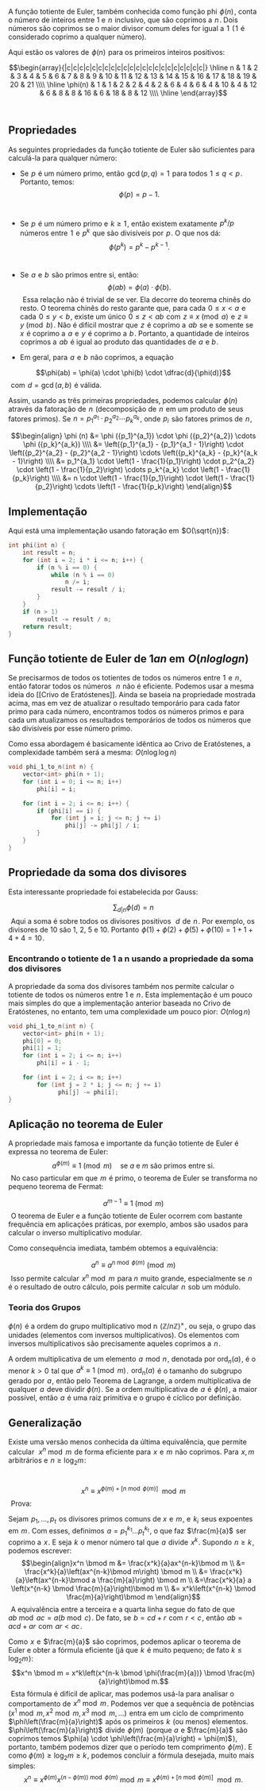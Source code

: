 
A função totiente de Euler, também conhecida como função phi  $\phi (n)$ , conta o número de inteiros entre 1 e  $n$  inclusivo, que são coprimos a  $n$ . Dois números são coprimos se o maior divisor comum deles for igual a  $1$  ( $1$  é considerado coprimo a qualquer número).

Aqui estão os valores de  $\phi(n)$  para os primeiros inteiros positivos:
 
$$\begin{array}{|c|c|c|c|c|c|c|c|c|c|c|c|c|c|c|c|c|c|c|c|c|c|} \hline n & 1 & 2 & 3 & 4 & 5 & 6 & 7 & 8 & 9 & 10 & 11 & 12 & 13 & 14 & 15 & 16 & 17 & 18 & 19 & 20 & 21 \\\\ \hline \phi(n) & 1 & 1 & 2 & 2 & 4 & 2 & 6 & 4 & 6 & 4 & 10 & 4 & 12 & 6 & 8 & 8 & 16 & 6 & 18 & 8 & 12 \\\\ \hline \end{array}$$ 
## Propriedades
As seguintes propriedades da função totiente de Euler são suficientes para calculá-la para qualquer número:

- Se  $p$  é um número primo, então  $\gcd(p, q) = 1$  para todos  $1 \le q < p$ . Portanto, temos:
 
$$\phi (p) = p - 1.$$ 
- Se  $p$  é um número primo e  $k \ge 1$ , então existem exatamente  $p^k / p$  números entre  $1$  e  $p^k$  que são divisíveis por  $p$ . O que nos dá:
 
$$\phi(p^k) = p^k - p^{k-1}.$$ 
- Se  $a$  e  $b$  são primos entre si, então:
$$\phi(a b) = \phi(a) \cdot \phi(b).$$ 
Essa relação não é trivial de se ver. Ela decorre do teorema chinês do resto. O teorema chinês do resto garante que, para cada  $0 \le x < a$  e cada  $0 \le y < b$ , existe um único  $0 \le z < a b$  com  $z \equiv x \pmod{a}$  e  $z \equiv y \pmod{b}$ . Não é difícil mostrar que  $z$  é coprimo a  $a b$  se e somente se  $x$  é coprimo a  $a$  e  $y$  é coprimo a  $b$ . Portanto, a quantidade de inteiros coprimos a  $a b$  é igual ao produto das quantidades de  $a$  e $b$ .

- Em geral, para  $a$  e  $b$  não coprimos, a equação
 
$$\phi(ab) = \phi(a) \cdot \phi(b) \cdot \dfrac{d}{\phi(d)}$$ 
com  $d = \gcd(a, b)$  é válida.

Assim, usando as três primeiras propriedades, podemos calcular  $\phi(n)$  através da fatoração de  $n$  (decomposição de  $n$  em um produto de seus fatores primos). Se  $n = {p_1}^{a_1} \cdot {p_2}^{a_2} \cdots {p_k}^{a_k}$ , onde  $p_i$  são fatores primos de  $n$ ,
 
 
$$\begin{align} \phi (n) &= \phi ({p_1}^{a_1}) \cdot \phi ({p_2}^{a_2}) \cdots \phi ({p_k}^{a_k}) \\\\ &= \left({p_1}^{a_1} - {p_1}^{a_1 - 1}\right) \cdot \left({p_2}^{a_2} - {p_2}^{a_2 - 1}\right) \cdots \left({p_k}^{a_k} - {p_k}^{a_k - 1}\right) \\\\ &= p_1^{a_1} \cdot \left(1 - \frac{1}{p_1}\right) \cdot p_2^{a_2} \cdot \left(1 - \frac{1}{p_2}\right) \cdots p_k^{a_k} \cdot \left(1 - \frac{1}{p_k}\right) \\\\ &= n \cdot \left(1 - \frac{1}{p_1}\right) \cdot \left(1 - \frac{1}{p_2}\right) \cdots \left(1 - \frac{1}{p_k}\right) \end{align}$$

## Implementação
Aqui está uma implementação usando fatoração em  $O(\sqrt{n})$ :
```c++
int phi(int n) {
    int result = n;
    for (int i = 2; i * i <= n; i++) {
        if (n % i == 0) {
            while (n % i == 0)
                n /= i;
            result -= result / i;
        }
    }
    if (n > 1)
        result -= result / n;
    return result;
}
```


## Função totiente de Euler de $1 a  n$ em  $O(n loglogn)$
Se precisarmos de todos os totientes de todos os números entre  $1$  e  $n$ , então fatorar todos os números  
$n$  não é eficiente. Podemos usar a mesma ideia do [[Crivo de Eratóstenes]]. Ainda se baseia na propriedade mostrada acima, mas em vez de atualizar o resultado temporário para cada fator primo para cada número, encontramos todos os números primos e para cada um atualizamos os resultados temporários de todos os números que são divisíveis por esse número primo.

Como essa abordagem é basicamente idêntica ao Crivo de Eratóstenes, a complexidade também será a mesma:  $O(n \log \log n)$ 

```c++
void phi_1_to_n(int n) {
    vector<int> phi(n + 1);
    for (int i = 0; i <= n; i++)
        phi[i] = i;

    for (int i = 2; i <= n; i++) {
        if (phi[i] == i) {
            for (int j = i; j <= n; j += i)
                phi[j] -= phi[j] / i;
        }
    }
}
```


## Propriedade da soma dos divisores
Esta interessante propriedade foi estabelecida por Gauss:
 
$$ \sum_{d|n} \phi{(d)} = n$$ 
Aqui a soma é sobre todos os divisores positivos  
$d$  de  $n$ .
Por exemplo, os divisores de 10 são 1, 2, 5 e 10. Portanto  $\phi{(1)} + \phi{(2)} + \phi{(5)} + \phi{(10)} = 1 + 1 + 4 + 4 = 10$ .
### Encontrando o totiente de 1 a n usando a propriedade da soma dos divisores
A propriedade da soma dos divisores também nos permite calcular o totiente de todos os números entre 1 e  $n$ . Esta implementação é um pouco mais simples do que a implementação anterior baseada no Crivo de Eratóstenes, no entanto, tem uma complexidade um pouco pior:  $O(n \log n)$ 

```c++
void phi_1_to_n(int n) {
    vector<int> phi(n + 1);
    phi[0] = 0;
    phi[1] = 1;
    for (int i = 2; i <= n; i++)
        phi[i] = i - 1;

    for (int i = 2; i <= n; i++)
        for (int j = 2 * i; j <= n; j += i)
              phi[j] -= phi[i];
}
```

## Aplicação no teorema de Euler
A propriedade mais famosa e importante da função totiente de Euler é expressa no teorema de Euler:
$$a^{\phi(m)} \equiv 1 \pmod m \quad \text{se } a \text{ e } m \text{ são primos entre si.}$$ 
No caso particular em que  $m$  é primo, o teorema de Euler se transforma no pequeno teorema de Fermat:

$$a^{m - 1} \equiv 1 \pmod m$$ 
O teorema de Euler e a função totiente de Euler ocorrem com bastante frequência em aplicações práticas, por exemplo, ambos são usados para calcular o inverso multiplicativo modular.

Como consequência imediata, também obtemos a equivalência:

$$a^n \equiv a^{n \bmod \phi(m)} \pmod m$$ 
Isso permite calcular  $x^n \bmod m$  para $n$  muito grande, especialmente se  $n$  é o resultado de outro cálculo, pois permite calcular  $n$  sob um módulo.

### Teoria dos Grupos
$\phi(n)$  é a ordem do grupo multiplicativo mod n  $(\mathbb Z / n\mathbb Z)^\times$ , ou seja, o grupo das unidades (elementos com inversos multiplicativos). Os elementos com inversos multiplicativos são precisamente aqueles coprimos a  $n$ .

A ordem multiplicativa de um elemento  $a$  mod  $n$ , denotada por $\operatorname{ord}_n(a)$ , é o menor $k>0$  tal que  $a^k \equiv 1 \pmod m$ .  $\operatorname{ord}_n(a)$  é o tamanho do subgrupo gerado por  $a$ , então pelo Teorema de Lagrange, a ordem multiplicativa de qualquer  $a$  deve dividir $\phi(n)$ . Se a ordem multiplicativa de  $a$  é  $\phi(n)$ , a maior possível, então  $a$  é uma raiz primitiva e o grupo é cíclico por definição.

## Generalização
Existe uma versão menos conhecida da última equivalência, que permite calcular  
$x^n \bmod m$  de forma eficiente para  $x$  e  $m$  não coprimos. Para  $x, m$  arbitrários e  $n \geq \log_2 m$ :

 
$$x^{n}\equiv x^{\phi(m)+[n \bmod \phi(m)]} \mod m$$ 
Prova:

Sejam  $p_1, \dots, p_t$  os divisores primos comuns de $x$  e  $m$ , e  $k_i$  seus expoentes em  $m$ . Com esses, definimos  $a = p_1^{k_1} \dots p_t^{k_t}$ , o que faz  $\frac{m}{a}$  ser coprimo a  $x$ . E seja  $k$  o menor número tal que  $a$  divide  $x^k$ . Supondo  $n \ge k$ , podemos escrever:
$$\begin{align}x^n \bmod m &= \frac{x^k}{a}ax^{n-k}\bmod m \\ &= \frac{x^k}{a}\left(ax^{n-k}\bmod m\right) \bmod m \\ &= \frac{x^k}{a}\left(ax^{n-k}\bmod a \frac{m}{a}\right) \bmod m \\ &=\frac{x^k}{a} a \left(x^{n-k} \bmod \frac{m}{a}\right)\bmod m \\ &= x^k\left(x^{n-k} \bmod \frac{m}{a}\right)\bmod m \end{align}$$ 
A equivalência entre a terceira e a quarta linha segue do fato de que  $ab \bmod ac = a(b \bmod c)$ . De fato, se  $b = cd + r$  com  $r < c$ , então  $ab = acd + ar$  com  $ar < ac$ .

Como  $x$  e  $\frac{m}{a}$  são coprimos, podemos aplicar o teorema de Euler e obter a fórmula eficiente (já que  $k$  é muito pequeno; de fato $k \le \log_2 m$ ):
$$x^n \bmod m = x^k\left(x^{n-k \bmod \phi(\frac{m}{a})} \bmod \frac{m}{a}\right)\bmod m.$$ 
Esta fórmula é difícil de aplicar, mas podemos usá-la para analisar o comportamento de  $x^n \bmod m$ . Podemos ver que a sequência de potências  
$(x^1 \bmod m, x^2 \bmod m, x^3 \bmod m, \dots)$  entra em um ciclo de comprimento  $\phi\left(\frac{m}{a}\right)$  após os primeiros  $k$  (ou menos) elementos. $\phi\left(\frac{m}{a}\right)$  divide  $\phi(m)$  (porque
$a$  e $\frac{m}{a}$  são coprimos temos $\phi(a) \cdot \phi\left(\frac{m}{a}\right) = \phi(m)$ ), portanto, também podemos dizer que o período tem comprimento  $\phi(m)$ . E como $\phi(m) \ge \log_2 m \ge k$ , podemos concluir a fórmula desejada, muito mais simples:
$$ x^n \equiv x^{\phi(m)} x^{(n - \phi(m)) \bmod \phi(m)} \bmod m \equiv x^{\phi(m)+[n \bmod \phi(m)]} \mod m.$$


